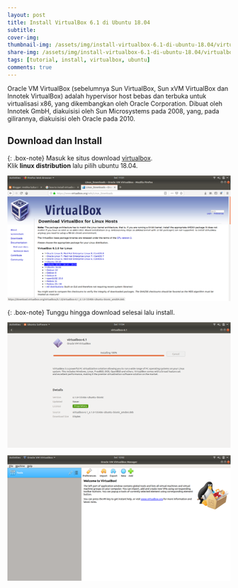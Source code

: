 ```yaml
---
layout: post
title: Install VirtualBox 6.1 di Ubuntu 18.04
subtitle: 
cover-img: 
thumbnail-img: /assets/img/install-virtualbox-6.1-di-ubuntu-18.04/virtualbox.jpg
share-img: /assets/img/install-virtualbox-6.1-di-ubuntu-18.04/virtualbox.png
tags: [tutorial, install, virtualbox, ubuntu]
comments: true
---
```


Oracle VM VirtualBox (sebelumnya Sun VirtualBox, Sun xVM VirtualBox dan Innotek VirtualBox) adalah hypervisor host bebas dan terbuka untuk virtualisasi x86, yang dikembangkan oleh Oracle Corporation. Dibuat oleh Innotek GmbH, diakuisisi oleh Sun Microsystems pada 2008, yang, pada gilirannya, diakuisisi oleh Oracle pada 2010.

## Download dan Install

{: .box-note}
Masuk ke situs download [virtualbox](https://www.virtualbox.org/wiki/Downloads).  
Klik **linux distribution** lalu pilih ubuntu 18.04.

![install-virtualbox-1](/assets/img/install-virtualbox-6.1-di-ubuntu-18.04/install-virtualbox-1.png)

{: .box-note}
Tunggu hingga download selesai lalu install.

![install-virtualbox-2](/assets/img/install-virtualbox-6.1-di-ubuntu-18.04/install-virtualbox-2.png)

![install-virtualbox-3](/assets/img/install-virtualbox-6.1-di-ubuntu-18.04/install-virtualbox-3.png)
